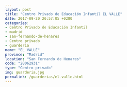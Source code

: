 ```yaml
---
layout: post
title: "Centro Privado de Educación Infantil EL VALLE"
date: 2017-09-20 20:57:05 +0200
categories:
- Centro Privado de Educación Infantil
- madrid
- san-fernando-de-henares
- Centro privado
- guarderia
name: "EL VALLE"
province: "Madrid"
location: "San Fernando de Henares"
code: "28062931"
type: "Centro privado"
img: guarderia.jpg
permalink: /guarderias/el-valle.html
---
```

